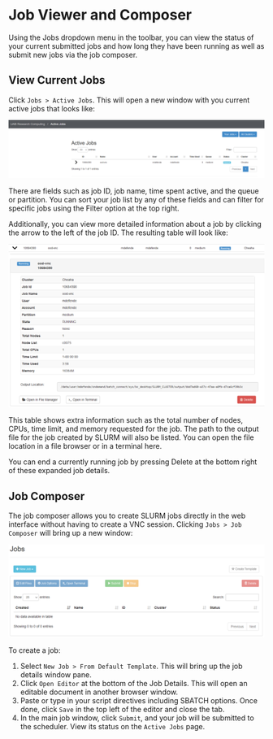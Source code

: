 # Job Viewer and Composer

Using the Jobs dropdown menu in the toolbar, you can view the status of your current submitted jobs and how long they have been running as well as submit new jobs via the job composer.

## View Current Jobs

Click `Jobs > Active Jobs`. This will open a new window with you current active jobs that looks like:

![!List of current active jobs.](images/ood_active_jobs.png)

There are fields such as job ID, job name, time spent active, and the queue or partition. You can sort your job list by any of these fields and can filter for specific jobs using the Filter option at the top right.

Additionally, you can view more detailed information about a job by clicking the arrow to the left of the job ID. The resulting table will look like:

![!Job details.](images/ood_job_details.png)

This table shows extra information such as the total number of nodes, CPUs, time limit, and memory requested for the job. The path to the output file for the job created by SLURM will also be listed. You can open the file location in a file browser or in a terminal here.

You can end a currently running job by pressing Delete at the bottom right of these expanded job details.

## Job Composer

The job composer allows you to create SLURM jobs directly in the web interface without having to create a VNC session. Clicking `Jobs > Job Composer` will bring up a new window:

![!Job composer page with no jobs.](images/ood_base_composer.png)

To create a job:

1. Select `New Job > From Default Template`. This will bring up the job details window pane.
2. Click `Open Editor` at the bottom of the Job Details. This will open an editable document in another browser window.
3. Paste or type in your script directives including SBATCH options. Once done, click `Save` in the top left of the editor and close the tab.
4. In the main job window, click `Submit`, and your job will be submitted to the scheduler. View its status on the `Active Jobs` page.
